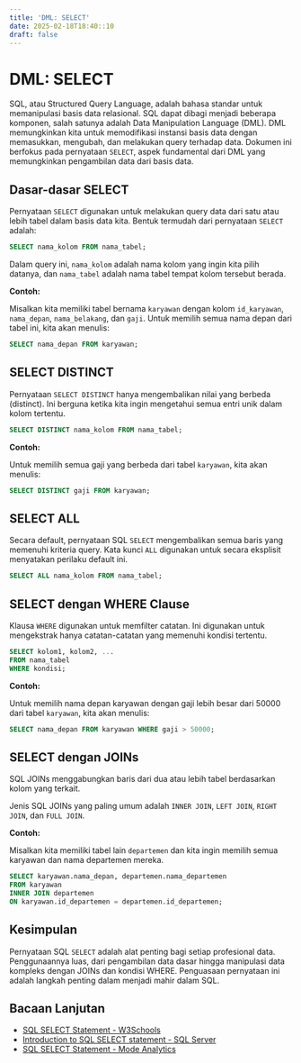```yaml
---
title: 'DML: SELECT'
date: 2025-02-18T18:40::10
draft: false
---
```


# DML: SELECT

SQL, atau Structured Query Language, adalah bahasa standar untuk memanipulasi basis data relasional. SQL dapat dibagi menjadi beberapa komponen, salah satunya adalah Data Manipulation Language (DML). DML memungkinkan kita untuk memodifikasi instansi basis data dengan memasukkan, mengubah, dan melakukan query terhadap data. Dokumen ini berfokus pada pernyataan `SELECT`, aspek fundamental dari DML yang memungkinkan pengambilan data dari basis data.

## Dasar-dasar SELECT

Pernyataan `SELECT` digunakan untuk melakukan query data dari satu atau lebih tabel dalam basis data kita. Bentuk termudah dari pernyataan `SELECT` adalah:

```sql
SELECT nama_kolom FROM nama_tabel;
```

Dalam query ini, `nama_kolom` adalah nama kolom yang ingin kita pilih datanya, dan `nama_tabel` adalah nama tabel tempat kolom tersebut berada.

**Contoh:**

Misalkan kita memiliki tabel bernama `karyawan` dengan kolom `id_karyawan`, `nama_depan`, `nama_belakang`, dan `gaji`. Untuk memilih semua nama depan dari tabel ini, kita akan menulis:

```sql
SELECT nama_depan FROM karyawan;
```

## SELECT DISTINCT

Pernyataan `SELECT DISTINCT` hanya mengembalikan nilai yang berbeda (distinct). Ini berguna ketika kita ingin mengetahui semua entri unik dalam kolom tertentu.

```sql
SELECT DISTINCT nama_kolom FROM nama_tabel;
```

**Contoh:**

Untuk memilih semua gaji yang berbeda dari tabel `karyawan`, kita akan menulis:

```sql
SELECT DISTINCT gaji FROM karyawan;
```

## SELECT ALL

Secara default, pernyataan SQL `SELECT` mengembalikan semua baris yang memenuhi kriteria query. Kata kunci `ALL` digunakan untuk secara eksplisit menyatakan perilaku default ini.

```sql
SELECT ALL nama_kolom FROM nama_tabel;
```

## SELECT dengan WHERE Clause

Klausa `WHERE` digunakan untuk memfilter catatan. Ini digunakan untuk mengekstrak hanya catatan-catatan yang memenuhi kondisi tertentu.

```sql
SELECT kolom1, kolom2, ...
FROM nama_tabel
WHERE kondisi;
```

**Contoh:**

Untuk memilih nama depan karyawan dengan gaji lebih besar dari 50000 dari tabel `karyawan`, kita akan menulis:

```sql
SELECT nama_depan FROM karyawan WHERE gaji > 50000;
```

## SELECT dengan JOINs

SQL JOINs menggabungkan baris dari dua atau lebih tabel berdasarkan kolom yang terkait.

Jenis SQL JOINs yang paling umum adalah `INNER JOIN`, `LEFT JOIN`, `RIGHT JOIN`, dan `FULL JOIN`.

**Contoh:**

Misalkan kita memiliki tabel lain `departemen` dan kita ingin memilih semua karyawan dan nama departemen mereka.

```sql
SELECT karyawan.nama_depan, departemen.nama_departemen
FROM karyawan
INNER JOIN departemen
ON karyawan.id_departemen = departemen.id_departemen;
```

## Kesimpulan

Pernyataan SQL `SELECT` adalah alat penting bagi setiap profesional data. Penggunaannya luas, dari pengambilan data dasar hingga manipulasi data kompleks dengan JOINs dan kondisi WHERE. Penguasaan pernyataan ini adalah langkah penting dalam menjadi mahir dalam SQL.

## Bacaan Lanjutan

- [SQL SELECT Statement - W3Schools](https://www.w3schools.com/sql/sql_select.asp)
- [Introduction to SQL SELECT statement - SQL Server](https://docs.microsoft.com/en-us/sql/t-sql/queries/select-transact-sql)
- [SQL SELECT Statement - Mode Analytics](https://mode.com/sql-tutorial/sql-select-statement/)
